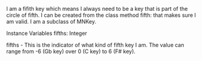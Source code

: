 I am a fifith key which means I always need to be a key that is part of the circle of fifth. I can be created from the class method fifth: that makes sure I am valid. I am a subclass of MNKey.

Instance Variables
	fifths:		Integer

fifths
	- This is the indicator of what kind of fifth key I am. The value can range from -6 (Gb key) over 0 (C key) to 6 (F# key).